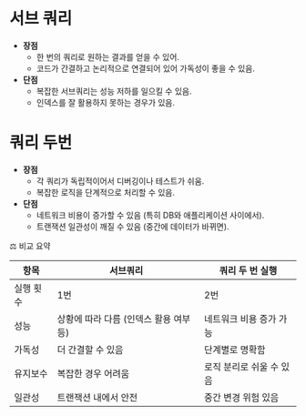 # 서브 쿼리
- **장점**
    - 한 번의 쿼리로 원하는 결과를 얻을 수 있어.
    - 코드가 간결하고 논리적으로 연결되어 있어 가독성이 좋을 수 있음.
- **단점**
	- 복잡한 서브쿼리는 성능 저하를 일으킬 수 있음.
	- 인덱스를 잘 활용하지 못하는 경우가 있음.

# 쿼리 두번
- **장점**	
	- 각 쿼리가 독립적이어서 디버깅이나 테스트가 쉬움.
	- 복잡한 로직을 단계적으로 처리할 수 있음.
- **단점**
	- 네트워크 비용이 증가할 수 있음 (특히 DB와 애플리케이션 사이에서).
	- 트랜잭션 일관성이 깨질 수 있음 (중간에 데이터가 바뀌면).

⚖️ 비교 요약

| 항목    | 서브쿼리                    | 쿼리 두 번 실행      |
| ----- | ----------------------- | -------------- |
| 실행 횟수 | 1번                      | 2번             |
| 성능    | 상황에 따라 다름 (인덱스 활용 여부 등) | 네트워크 비용 증가 가능  |
| 가독성   | 더 간결할 수 있음              | 단계별로 명확함       |
| 유지보수  | 복잡한 경우 어려움              | 로직 분리로 쉬울 수 있음 |
| 일관성   | 트랜잭션 내에서 안전             | 중간 변경 위험 있음    |
